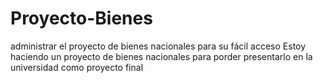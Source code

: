 # Proyecto-Bienes
administrar el proyecto de bienes nacionales para su fácil acceso
Estoy haciendo un proyecto de bienes nacionales para porder presentarlo en la universidad como proyecto final
